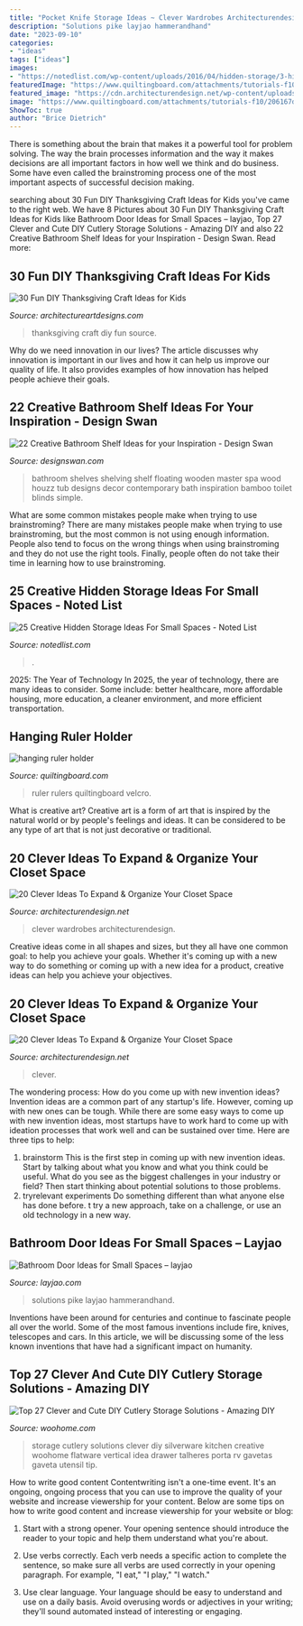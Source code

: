 ```yaml
---
title: "Pocket Knife Storage Ideas ~ Clever Wardrobes Architecturendesign"
description: "Solutions pike layjao hammerandhand"
date: "2023-09-10"
categories:
- "ideas"
tags: ["ideas"]
images:
- "https://notedlist.com/wp-content/uploads/2016/04/hidden-storage/3-hidden-storage-ideas.jpg"
featuredImage: "https://www.quiltingboard.com/attachments/tutorials-f10/206167d1307059200-attachment-206161.jpe"
featured_image: "https://cdn.architecturendesign.net/wp-content/uploads/2015/07/AD-Closet-Organizing-Ideas-12.jpg"
image: "https://www.quiltingboard.com/attachments/tutorials-f10/206167d1307059200-attachment-206161.jpe"
ShowToc: true
author: "Brice Dietrich"
---
```



There is something about the brain that makes it a powerful tool for problem solving. The way the brain processes information and the way it makes decisions are all important factors in how well we think and do business. Some have even called the brainstroming process one of the most important aspects of successful decision making.

	

		
searching about 30 Fun DIY Thanksgiving Craft Ideas for Kids you've came to the right web. We have 8 Pictures about 30 Fun DIY Thanksgiving Craft Ideas for Kids like Bathroom Door Ideas for Small Spaces – layjao, Top 27 Clever and Cute DIY Cutlery Storage Solutions - Amazing DIY and also 22 Creative Bathroom Shelf Ideas for your Inspiration - Design Swan. Read more:
		
    
## 30 Fun DIY Thanksgiving Craft Ideas For Kids

<img loading=lazy src="https://www.architectureartdesigns.com/wp-content/uploads/2013/10/829.jpg" onerror="this.onerror=null;this.src='https://tse4.mm.bing.net/th?id=OIP.UwZaWnxoVaHPYXbgzDyQRQHaJ4&amp;pid=15.1';" alt="30 Fun DIY Thanksgiving Craft Ideas for Kids">

_Source: architectureartdesigns.com_

>thanksgiving craft diy fun source. 

	

Why do we need innovation in our lives?
The article discusses why innovation is important in our lives and how it can help us improve our quality of life. It also provides examples of how innovation has helped people achieve their goals.

    
## 22 Creative Bathroom Shelf Ideas For Your Inspiration - Design Swan

<img loading=lazy src="https://img.designswan.com/2013/08/bathroomShelf/8.jpg" onerror="this.onerror=null;this.src='https://tse4.mm.bing.net/th?id=OIP.4U-99geo0eEfiU2x1t3dgwHaJ4&amp;pid=15.1';" alt="22 Creative Bathroom Shelf Ideas for your Inspiration - Design Swan">

_Source: designswan.com_

>bathroom shelves shelving shelf floating wooden master spa wood houzz tub designs decor contemporary bath inspiration bamboo toilet blinds simple. 

	

What are some common mistakes people make when trying to use brainstroming?
There are many mistakes people make when trying to use brainstroming, but the most common is not using enough information. People also tend to focus on the wrong things when using brainstroming and they do not use the right tools. Finally, people often do not take their time in learning how to use brainstroming.

    
## 25 Creative Hidden Storage Ideas For Small Spaces - Noted List

<img loading=lazy src="https://notedlist.com/wp-content/uploads/2016/04/hidden-storage/3-hidden-storage-ideas.jpg" onerror="this.onerror=null;this.src='https://tse4.mm.bing.net/th?id=OIP.r5Ke8hwE49Os4e000m1dkQHaJ3&amp;pid=15.1';" alt="25 Creative Hidden Storage Ideas For Small Spaces - Noted List">

_Source: notedlist.com_

>. 

	

2025: The Year of Technology
In 2025, the year of technology, there are many ideas to consider. Some include: better healthcare, more affordable housing, more education, a cleaner environment, and more efficient transportation.

    
## Hanging Ruler Holder

<img loading=lazy src="https://www.quiltingboard.com/attachments/tutorials-f10/206167d1307059200-attachment-206161.jpe" onerror="this.onerror=null;this.src='https://tse1.mm.bing.net/th?id=OIP.JLHfCXmY7glmwea4bN8MxAHaJ4&amp;pid=15.1';" alt="hanging ruler holder">

_Source: quiltingboard.com_

>ruler rulers quiltingboard velcro. 

	

What is creative art?
Creative art is a form of art that is inspired by the natural world or by people's feelings and ideas. It can be considered to be any type of art that is not just decorative or traditional.

    
## 20 Clever Ideas To Expand &amp; Organize Your Closet Space

<img loading=lazy src="https://cdn.architecturendesign.net/wp-content/uploads/2015/07/AD-Closet-Organizing-Ideas-1.jpg" onerror="this.onerror=null;this.src='https://tse2.mm.bing.net/th?id=OIP.cSUdGhUXvpZ4Sz6ppncHnAHaFH&amp;pid=15.1';" alt="20 Clever Ideas To Expand &amp; Organize Your Closet Space">

_Source: architecturendesign.net_

>clever wardrobes architecturendesign. 

	

Creative ideas come in all shapes and sizes, but they all have one common goal: to help you achieve your goals. Whether it's coming up with a new way to do something or coming up with a new idea for a product, creative ideas can help you achieve your objectives.

    
## 20 Clever Ideas To Expand &amp; Organize Your Closet Space

<img loading=lazy src="https://cdn.architecturendesign.net/wp-content/uploads/2015/07/AD-Closet-Organizing-Ideas-12.jpg" onerror="this.onerror=null;this.src='https://tse3.mm.bing.net/th?id=OIP.qxJdbkoiq5PCE5M3fhuwvgHaLE&amp;pid=15.1';" alt="20 Clever Ideas To Expand &amp; Organize Your Closet Space">

_Source: architecturendesign.net_

>clever. 

	

The wondering process: How do you come up with new invention ideas?
Invention ideas are a common part of any startup's life. However, coming up with new ones can be tough. While there are some easy ways to come up with new invention ideas, most startups have to work hard to come up with ideation processes that work well and can be sustained over time. Here are three tips to help:
1) brainstorm
This is the first step in coming up with new invention ideas. Start by talking about what you know and what you think could be useful. What do you see as the biggest challenges in your industry or field? Then start thinking about potential solutions to those problems.
2) tryrelevant experiments
Do something different than what anyone else has done before. t try a new approach, take on a challenge, or use an old technology in a new way.

    
## Bathroom Door Ideas For Small Spaces – Layjao

<img loading=lazy src="https://layjao.com/wp-content/uploads/2019/05/5-creative-solutions-for-small-bathrooms-hammer-hand.jpg" onerror="this.onerror=null;this.src='https://tse1.mm.bing.net/th?id=OIP.n02aeFDuzANuwEhbuPXm0AHaK-&amp;pid=15.1';" alt="Bathroom Door Ideas for Small Spaces – layjao">

_Source: layjao.com_

>solutions pike layjao hammerandhand. 

	

Inventions have been around for centuries and continue to fascinate people all over the world. Some of the most famous inventions include fire, knives, telescopes and cars. In this article, we will be discussing some of the less known inventions that have had a significant impact on humanity.

    
## Top 27 Clever And Cute DIY Cutlery Storage Solutions - Amazing DIY

<img loading=lazy src="http://www.woohome.com/wp-content/uploads/2015/04/cutlery-storage-ideas-woohome-9.jpg" onerror="this.onerror=null;this.src='https://tse1.mm.bing.net/th?id=OIP.B4U2sAq1jOyD8xnvn5PEbwHaJy&amp;pid=15.1';" alt="Top 27 Clever and Cute DIY Cutlery Storage Solutions - Amazing DIY">

_Source: woohome.com_

>storage cutlery solutions clever diy silverware kitchen creative woohome flatware vertical idea drawer talheres porta rv gavetas gaveta utensil tip. 

	

How to write good content
Contentwriting isn't a one-time event. It's an ongoing, ongoing process that you can use to improve the quality of your website and increase viewership for your content. Below are some tips on how to write good content and increase viewership for your website or blog: 
1) Start with a strong opener. Your opening sentence should introduce the reader to your topic and help them understand what you're about. 

2) Use verbs correctly. Each verb needs a specific action to complete the sentence, so make sure all verbs are used correctly in your opening paragraph. For example, "I eat," "I play," "I watch." 

3) Use clear language. Your language should be easy to understand and use on a daily basis. Avoid overusing words or adjectives in your writing; they'll sound automated instead of interesting or engaging.

